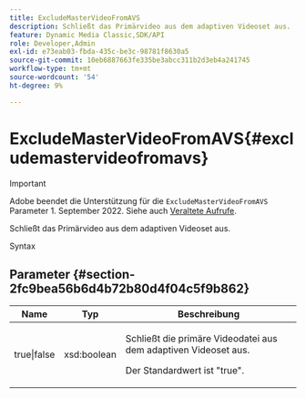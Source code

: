 ```yaml
---
title: ExcludeMasterVideoFromAVS
description: Schließt das Primärvideo aus dem adaptiven Videoset aus.
feature: Dynamic Media Classic,SDK/API
role: Developer,Admin
exl-id: e73eab03-fbda-435c-be3c-98781f8630a5
source-git-commit: 10eb6887663fe335be3abcc311b2d3eb4a241745
workflow-type: tm+mt
source-wordcount: '54'
ht-degree: 9%

---
```


# ExcludeMasterVideoFromAVS{#excludemastervideofromavs}

>[!IMPORTANT]
>
>Adobe beendet die Unterstützung für die `ExcludeMasterVideoFromAVS` Parameter 1. September 2022. Siehe auch [Veraltete Aufrufe](/help/aem-ips-api/c-deprecated-calls.md).

Schließt das Primärvideo aus dem adaptiven Videoset aus.

Syntax

## Parameter {#section-2fc9bea56b6d4b72b80d4f04c5f9b862}

<table id="table_04100BB8ABD84EF68B0A7CE3AD946414"> 
 <thead> 
  <tr> 
   <th colname="col1" class="entry"> Name </th> 
   <th colname="col2" class="entry"> Typ </th> 
   <th colname="col3" class="entry"> Beschreibung </th> 
  </tr> 
 </thead>
 <tbody> 
  <tr> 
   <td colname="col1"> <span class="codeph"> true|false</span> </td> 
   <td colname="col2"> <span class="codeph"> xsd:boolean</span> </td> 
   <td colname="col3"> <p>Schließt die primäre Videodatei aus dem adaptiven Videoset aus. </p> <p>Der Standardwert ist "true". </p> </td> 
  </tr> 
 </tbody> 
</table>
